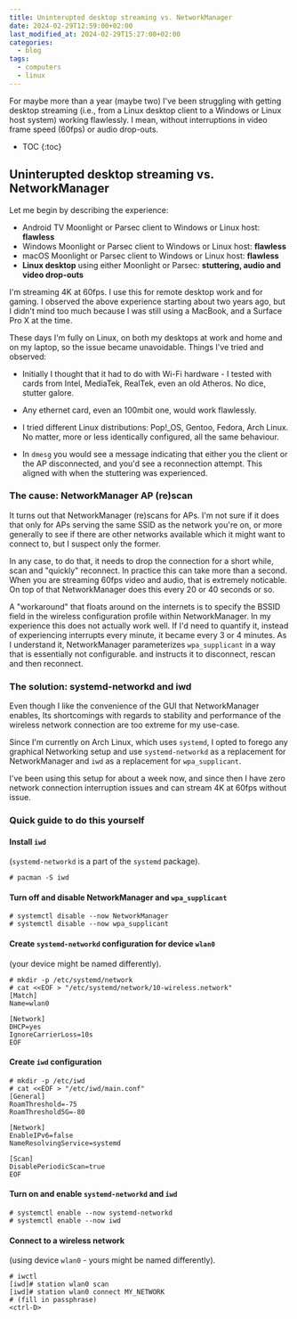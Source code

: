 ```yaml
---
title: Uninterupted desktop streaming vs. NetworkManager
date: 2024-02-29T12:59:00+02:00
last_modified_at: 2024-02-29T15:27:00+02:00
categories:
  - blog
tags:
  - computers
  - linux
---
```


For maybe more than a year (maybe two) I've been struggling with getting desktop
streaming (i.e., from a Linux desktop client to a Windows or Linux host system)
working flawlessly. I mean, without interruptions in video frame speed (60fps)
or audio drop-outs.


* TOC
{:toc}

## Uninterupted desktop streaming vs. NetworkManager

Let me begin by describing the experience:

  * Android TV Moonlight or Parsec client to Windows or Linux host: **flawless**
  * Windows Moonlight or Parsec client to Windows or Linux host: **flawless**
  * macOS Moonlight or Parsec client to Windows or Linux host: **flawless**
  * **Linux desktop** using either Moonlight or Parsec: **stuttering, audio and video drop-outs**

I'm streaming 4K at 60fps. I use this for remote desktop work and for gaming.
I observed the above experience starting about two years ago, but I didn't mind
too much because I was still using a MacBook, and a Surface Pro X at the time.

These days I'm fully on Linux, on both my desktops at work and home and on my
laptop, so the issue became unavoidable. Things I've tried and observed:

  * Initially I thought that it had to do with Wi-Fi hardware - I tested with
    cards from Intel, MediaTek, RealTek, even an old Atheros. No dice, stutter
    galore.

  * Any ethernet card, even an 100mbit one, would work flawlessly.

  * I tried different Linux distributions: Pop!_OS, Gentoo, Fedora, Arch Linux.
    No matter, more or less identically configured, all the same behaviour.

  * In `dmesg` you would see a message indicating that either you the client or
    the AP disconnected, and you'd see a reconnection attempt. This aligned with
    when the stuttering was experienced.

### The cause: NetworkManager AP (re)scan

It turns out that NetworkManager (re)scans for APs. I'm not sure if it does that
only for APs serving the same SSID as the network you're on, or more generally
to see if there are other networks available which it might want to connect to,
but I suspect only the former.

In any case, to do that, it needs to drop the connection for a short while, scan
and "quickly" reconnect. In practice this can take more than a second. When you
are streaming 60fps video and audio, that is extremely noticable. On top of that
NetworkManager does this every 20 or 40 seconds or so.

A "workaround" that floats around on the internets is to specify the BSSID field
in the wireless configuration profile within NetworkManager. In my experience
this does not actually work well. If I'd need to quantify it, instead of
experiencing interrupts every minute, it became every 3 or 4 minutes. As I
understand it, NetworkManager parameterizes `wpa_supplicant` in a way that is
essentially not configurable. and instructs it to disconnect, rescan and then
reconnect.

### The solution: systemd-networkd and iwd

Even though I like the convenience of the GUI that NetworkManager enables, Its
shortcomings with regards to stability and performance of the wireless network
connection are too extreme for my use-case.

Since I'm currently on Arch Linux, which uses `systemd`, I opted to forego any
graphical Networking setup and use `systemd-networkd` as a replacement for
NetworkManager and `iwd` as a replacement for `wpa_supplicant`.

I've been using this setup for about a week now, and since then I have zero
network connection interruption issues and can stream 4K at 60fps without issue.

### Quick guide to do this yourself

#### Install `iwd`

(`systemd-networkd` is a part of the `systemd` package).

```shell
# pacman -S iwd
```

#### Turn off and disable NetworkManager and `wpa_supplicant`

```shell
# systemctl disable --now NetworkManager
# systemctl disable --now wpa_supplicant
```

#### Create `systemd-networkd` configuration for device `wlan0`

(your device might be named differently).

```shell
# mkdir -p /etc/systemd/network
# cat <<EOF > "/etc/systemd/network/10-wireless.network"
[Match]
Name=wlan0

[Network]
DHCP=yes
IgnoreCarrierLoss=10s
EOF
```

#### Create `iwd` configuration

```shell
# mkdir -p /etc/iwd
# cat <<EOF > "/etc/iwd/main.conf"
[General]
RoamThreshold=-75
RoamThreshold5G=-80

[Network]
EnableIPv6=false
NameResolvingService=systemd

[Scan]
DisablePeriodicScan=true
EOF
```

#### Turn on and enable `systemd-networkd` and `iwd`

```shell
# systemctl enable --now systemd-networkd
# systemctl enable --now iwd
```

#### Connect to a wireless network

(using device `wlan0` - yours might be named differently).

```shell
# iwctl
[iwd]# station wlan0 scan
[iwd]# station wlan0 connect MY_NETWORK
# (fill in passphrase)
<ctrl-D>
```

